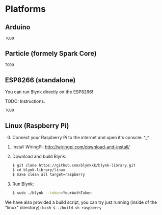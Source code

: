 # Platforms


## Arduino

```cpp
TODO
```

## Particle (formely Spark Core)

```cpp
TODO
```

## ESP8266 (standalone)

You can run Blynk directly on the ESP8266!

TODO: Instructions.

```cpp
TODO
```

## Linux (Raspberry Pi)

0. Connect your Raspberry Pi to the internet and open it's console. ^_^

1. Install WiringPi:
    http://wiringpi.com/download-and-install/

2. Download and build Blynk:
    ```bash
    $ git clone https://github.com/blynkkk/blynk-library.git
    $ cd blynk-library/linux
    $ make clean all target=raspberry
    ```

3. Run Blynk:
    ```bash
    $ sudo ./blynk --token=YourAuthToken
    ```

We have also provided a build script, you can try just running (inside of the "linux" directory):
    ```bash
    $ ./build.sh raspberry
    ```
